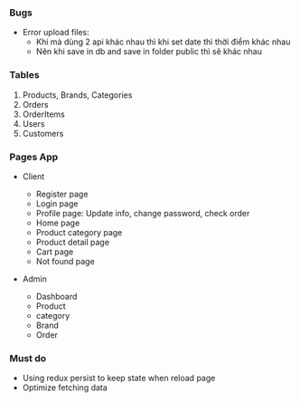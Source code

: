 ### Bugs

- Error upload files:
  - Khi mà dùng 2 api khác nhau thì khi set date thì thời điểm khác nhau
  - Nên khi save in db and save in folder public thì sẽ khác nhau

### Tables

1. Products, Brands, Categories
2. Orders
3. OrderItems
4. Users
5. Customers

### Pages App

- Client

  - Register page
  - Login page
  - Profile page: Update info, change password, check order
  - Home page
  - Product category page
  - Product detail page
  - Cart page
  - Not found page

- Admin
  - Dashboard
  - Product
  - category
  - Brand
  - Order

### Must do

- Using redux persist to keep state when reload page
- Optimize fetching data
